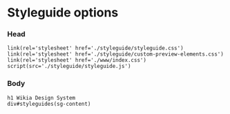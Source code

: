 # Styleguide options

### Head

    link(rel='stylesheet' href='./styleguide/styleguide.css')
    link(rel='stylesheet' href='./styleguide/custom-preview-elements.css')
    link(rel='stylesheet' href='./www/index.css')
    script(src='./styleguide/styleguide.js')

### Body

    h1 Wikia Design System
    div#styleguides(sg-content)
